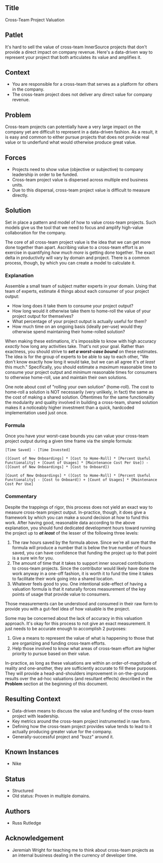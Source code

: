 ## Title

Cross-Team Project Valuation

## Patlet

It's hard to sell the value of cross-team InnerSource projects that don't provide a direct impact on company revenue.
Here's a data-driven way to represent your project that both articulates its value and amplifies it.

## Context

* You are responsible for a cross-team that serves as a platform for others in the company.
* The cross-team project does not deliver any direct value for company revenue.

## Problem

Cross-team projects can potentially have a very large impact on the company yet are difficult to represent in a data-driven fashion.
As a result, it is easy and common to either pursue projects that does not provide real value or to underfund what would otherwise produce great value.

## Forces

* Projects need to show value (objective or subjective) to company leadership in order to be funded.
* Cross-team project value is dispersed across multiple end business units.
* Due to this dispersal, cross-team project value is difficult to measure directly.

## Solution

Set in place a pattern and model of how to value cross-team projects.
Such models give us the tool that we need to focus and amplify high-value collaboration for the company.

The core of all cross-team project value is the idea that we can get more done together than apart.
Ascribing value to a cross-team effort is an exercise in quantifying _how much more_ is getting done together.
The exact delta in productivity will vary by domain and project.
There is a common process, though, by which you can create a model to calculate it.

### Explanation

Assemble a small team of subject matter experts in your domain.
Using that team of experts, estimate 4 things about each consumer of your project output:

* How long does it take them to consume your project output?
* How long would it otherwise take them to home-roll the value of your project output for themselves?
* What percentage of your project output is actually useful for them?
* How much time on an ongoing basis (ideally per-use) would they otherwise spend maintaining their home-rolled solution?

When making these estimations, it's impossible to know with high accuracy _exactly_ how long any activities take.  That's not your goal.
Rather than exactness, you should strive to _**set a worst-case bound**_ on these estimates.
The idea is for the group of experts to be able to say to each other, "We don't know exactly how long it would take, but we can all agree it's _at least_ this much."
Specifically, you should estimate a *maximum* reasonable time to consume your project output and *minimum* reasonable times for consumers to otherwise home-roll, use and maintain their own solutions.

One note about cost of "rolling your own solution" (home-roll).  The cost to home-roll a solution is NOT necessarily (very unlikely, in fact) the same as the cost of making a shared solution.
Oftentimes for the same functionality the modularity and quality involved in building a cross-team, shared solution makes it a noticeably higher investment than a quick, hardcoded implementation used just once.

### Formula

Once you have your worst-case bounds you can value your cross-team project output during a given time frame via the simple formula:

```
[Time Saved] - [Time Invested]

([Count of New Onboardings] * [Cost to Home-Roll] * [Percent Useful Functionality] + [Count of Usages] * [Maintenance Cost Per Use]) - ([Count of New Onboardings] * [Cost to Onboard])

[Count of New Onboardings] * ([Cost to Home-Roll] * [Percent Useful Functionality] - [Cost to Onboard]) + [Count of Usages] * [Maintenance Cost Per Use]
```

### Commentary

Despite the trappings of rigor, this process does not yield an exact way to measure cross-team project output.
In-practice, though, it does give a framework by which you can make a sound decision at how to fund this work.
After having good, reasonable data according to the above explanation, you should fund dedicated development hours toward running the project up to _**at least**_ of the lesser of the following three levels:

1. The raw hours saved by the formula above.  Since we're all sure that the formula will produce a number that is below the true number of hours saved, you can have confidence that funding the project up to that point is a sure win for you.
1. The amount of time that it takes to support inner sourced contributions to cross-team projects.  Since the contributor would likely have done the work anyway in a one-off fashion, it is worth it to fund the time it takes to facilitate their work going into a shared location.
1. Whatever feels good to you.  One intentional side-effect of having a valuation formula is that it  naturally forces measurement of the key points of usage that provide value to consumers.

Those measurements can be understood and consumed in their raw form to provide you with a gut-feel idea of how valuable is the project.

Some may be concerned about the lack of accuracy in this valuation approach.  It's okay for this process to not give an exact measurement.  It just needs to be accurate enough to accomplish 2 purposes:

1. Give a means to represent the value of what is happening to those that are organizing and funding cross-team efforts.
1. Help those involved to know what areas of cross-team effort are higher priority to pursue based on their value.

In-practice, as long as these valuations are within an order-of-magnitude of reality and one-another, they are sufficiently accurate to fill these purposes.
They will provide a head-and-shoulders improvement in on-the-ground results over the ad-hoc valuations (and resultant effects) described in the **Problem** section at the beginning of this document.

## Resulting Context

* Data-driven means to discuss the value and funding of the cross-team project with leadership.
* Key metrics around the cross-team project instrumented in raw form.
* Defining how the cross-team project provides value tends to lead to it actually producing greater value for the company.
* Generally-successful project and "buzz" around it.

## Known Instances

* Nike

## Status

* Structured
* Old status: Proven in multiple domains.

## Authors

* Russ Rutledge

## Acknowledgement

* Jeremiah Wright for teaching me to think about cross-team projects as an internal business dealing in the currency of developer time.
